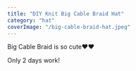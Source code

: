 ```yaml
---
title: "DIY Knit Big Cable Braid Hat"
category: "hat"
coverImage: "/big-cable-braid-hat.jpeg"
---
```

Big Cable Braid is so cute❤❤​

Only 2 days work!